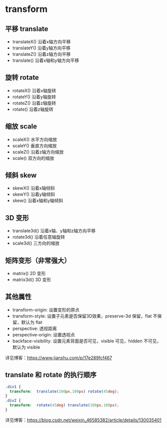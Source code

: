 # transform

## 平移 translate

* translateX() 沿着x轴方向平移
* translateY() 沿着y轴方向平移
* translateZ() 沿着z轴方向平移
* translate() 沿着x轴和y轴方向平移

## 旋转 rotate

* rotateX() 沿着x轴旋转
* rotateY() 沿着y轴旋转
* rotateZ() 沿着z轴旋转
* rotate() 沿着z轴旋转

## 缩放 scale

* scaleX() 水平方向缩放
* scaleY() 垂直方向缩放
* scaleZ() 沿着z轴方向缩放
* scale() 双方向的缩放

## 倾斜 skew

* skewX() 沿着x轴倾斜
* skewY() 沿着y轴倾斜
* skew() 沿着x轴和y轴倾斜

## 3D 变形

* translate3d() 沿着x轴、y轴和z轴方向平移
* rotate3d() 沿着任意轴旋转
* scale3d() 三方向的缩放

## 矩阵变形（非常强大）

* matrix() 2D 变形
* matrix3d() 3D 变形

## 其他属性 

* transform-origin: 设置变形的原点
* transform-style: 设置子元素是否保留3D效果，preserve-3d 保留，flat 不保留，默认为 flat
* perspective: 透视距离
* perspective-origin: 设置透视点
* backface-visibility: 设置元素背面是否可见，visible 可见，hidden 不可见，默认为 visible

详见博客：https://www.jianshu.com/p/17e289fcf467

## translate 和 rotate 的执行顺序

```css
.div1 {
  transform:  translate(100px,100px) rotate(45deg);
}
.div2 {
  transform:  rotate(45deg) translate(100px,100px);
}
```

详见博客：https://blog.csdn.net/weixin_46585382/article/details/130035401

